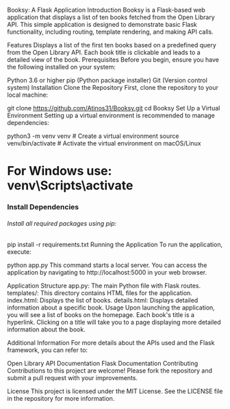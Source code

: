 Booksy: A Flask Application
Introduction
Booksy is a Flask-based web application that displays a list of ten books fetched from the Open Library API. This simple application is designed to demonstrate basic Flask functionality, including routing, template rendering, and making API calls.

Features
Displays a list of the first ten books based on a predefined query from the Open Library API.
Each book title is clickable and leads to a detailed view of the book.
Prerequisites
Before you begin, ensure you have the following installed on your system:

Python 3.6 or higher
pip (Python package installer)
Git (Version control system)
Installation
Clone the Repository
First, clone the repository to your local machine:


git clone https://github.com/Atinos31/Booksy.git
cd Booksy
Set Up a Virtual Environment
Setting up a virtual environment is recommended to manage dependencies:


python3 -m venv venv  # Create a virtual environment
source venv/bin/activate  # Activate the virtual environment on macOS/Linux

# For Windows use: venv\Scripts\activate
### Install Dependencies
###### Install all required packages using pip:


pip install -r requirements.txt
Running the Application
To run the application, execute:


python app.py
This command starts a local server. You can access the application by navigating to http://localhost:5000 in your web browser.

Application Structure
app.py: The main Python file with Flask routes.
templates/: This directory contains HTML files for the application.
index.html: Displays the list of books.
details.html: Displays detailed information about a specific book.
Usage
Upon launching the application, you will see a list of books on the homepage. Each book's title is a hyperlink. Clicking on a title will take you to a page displaying more detailed information about the book.

Additional Information
For more details about the APIs used and the Flask framework, you can refer to:

Open Library API Documentation
Flask Documentation
Contributing
Contributions to this project are welcome! Please fork the repository and submit a pull request with your improvements.

License
This project is licensed under the MIT License. See the LICENSE file in the repository for more information.

